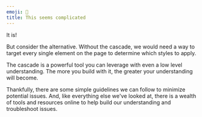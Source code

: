 ```yaml
---
emoji: 🤯
title: This seems complicated
---
```


It is!

But consider the alternative. Without the cascade, we would need a way to target every single element on the page to determine which styles to apply.

The cascade is a powerful tool you can leverage with even a low level understanding. The more you build with it, the greater your understanding will become.

Thankfully, there are some simple guidelines we can follow to minimize potential issues. And, like everything else we've looked at, there is a wealth of tools and resources online to help build our understanding and troubleshoot issues.

